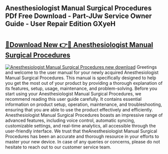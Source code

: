 ## Anesthesiologist Manual Surgical Procedures PDf Free Download - Part-JUw Service Owner Guide - User Repair Edition GXyeH

# <h2><a href="http://bc32897.oget.top/?id=Anesthesiologist+Manual+Surgical+Procedures">🔗Download New 👉🔴 Anesthesiologist Manual Surgical Procedures</a></h2>

[![Anesthesiologist Manual Surgical Procedures new download](https://i.imgur.com/5g1atiW.png)](http://bc32897.oget.top/?id=Anesthesiologist+Manual+Surgical+Procedures)
Greetings and welcome to the user manual for your newly acquired Anesthesiologist Manual Surgical Procedures. This manual is specifically designed to help you get the most out of your product by providing a thorough explanation of its features, setup, usage, maintenance, and problem-solving. Before you start using your Anesthesiologist Manual Surgical Procedures, we recommend reading this user guide carefully. It contains essential information on product setup, operation, maintenance, and troubleshooting, ensuring that you are able to use the product effectively and efficiently. Anesthesiologist Manual Surgical Procedures boasts an impressive range of advanced features, including voice control, automatic syncing, customizable settings, and real-time analytics, all accessible through the user-friendly interface. We trust that theAnesthesiologist Manual Surgical Procedures has been an accurate and thorough resource in your efforts to master your new device. In case of any queries or concerns, please do not hesitate to reach out to our customer service team.
